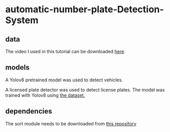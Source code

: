 # automatic-number-plate-Detection-System


## data

The video I used in this tutorial can be downloaded [here](https://www.pexels.com/video/traffic-flow-in-the-highway-2103099/).

## models

A Yolov8 pretrained model was used to detect vehicles.

A licensed plate detector was used to detect license plates. The model was trained with Yolov8 using [the dataset.](https://universe.roboflow.com/roboflow-universe-projects/license-plate-recognition-rxg4e/dataset/4) 



## dependencies

The sort module needs to be downloaded from [this repository](https://github.com/abewley/sort)
